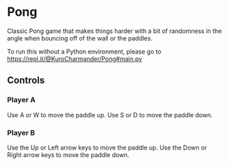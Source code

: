 # Pong
Classic Pong game that makes things harder with a bit of randomness in the angle when bouncing off of the wall or the paddles.

To run this without a Python environment, please go to https://repl.it/@KuroCharmander/Pong#main.py

## Controls
### Player A
Use A or W to move the paddle up. Use S or D to move the paddle down.
### Player B
Use the Up or Left arrow keys to move the paddle up. Use the Down or Right arrow keys to move the paddle down.
